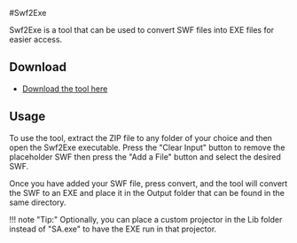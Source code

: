 #Swf2Exe

Swf2Exe is a tool that can be used to convert SWF files into EXE files for easier access. 

## Download

- [Download the tool here](https://cdn.discordapp.com/attachments/711545571130998846/795404822882418738/Swf2eXe_Latest.zip)

## Usage

To use the tool, extract the ZIP file to any folder of your choice and then open the Swf2Exe executable. Press the "Clear Input" button to remove the placeholder SWF then press the "Add a File" button and select the desired SWF.

Once you have added your SWF file, press convert, and the tool will convert the SWF to an EXE and place it in the Output folder that can be found in the same directory. 

!!! note "Tip:"
	Optionally, you can place a custom projector in the Lib folder instead of "SA.exe" to have the EXE run in that projector. 